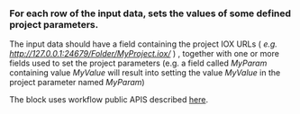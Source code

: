 ### For each row of the input data, sets the values of some defined project parameters.

The input data should have a field containing the project IOX URLs ( *e.g. http://127.0.0.1:24679/Folder/MyProject.iox/* ) , 
together with one or more fields used to set the project parameters (e.g. a field called *MyParam* containing value *MyValue* will result into setting the value *MyValue* in the project parameter named *MyParam*)

The block uses workflow public APIS described [here](https://help.visokio.com/support/solutions/articles/42000073133-workflow-execution-rest-apis).
